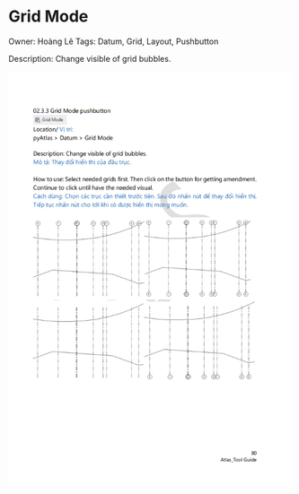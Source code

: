 # Grid Mode

Owner: Hoàng Lê
Tags: Datum, Grid, Layout, Pushbutton

Description: Change visible of grid bubbles.

![Screenshot 2023-11-22 173259.png](Grid%20Mode%202eefd669f3054c3599cfa08a6db49fed/Screenshot_2023-11-22_173259.png)
